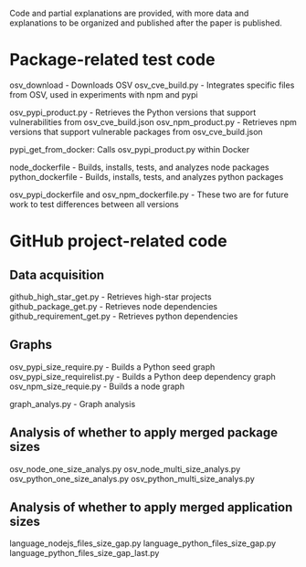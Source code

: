Code and partial explanations are provided, with more data and explanations to be organized and published after the paper is published.

# Package-related test code
osv_download - Downloads OSV
osv_cve_build.py - Integrates specific files from OSV, used in experiments with npm and pypi

osv_pypi_product.py - Retrieves the Python versions that support vulnerabilities from osv_cve_build.json
osv_npm_product.py - Retrieves npm versions that support vulnerable packages from osv_cve_build.json

pypi_get_from_docker: Calls osv_pypi_product.py within Docker

node_dockerfile - Builds, installs, tests, and analyzes node packages
python_dockerfile - Builds, installs, tests, and analyzes python packages

osv_pypi_dockerfile and osv_npm_dockerfile.py - These two are for future work to test differences between all versions


# GitHub project-related code

## Data acquisition
github_high_star_get.py - Retrieves high-star projects
github_package_get.py - Retrieves node dependencies
github_requirement_get.py - Retrieves python dependencies



## Graphs
osv_pypi_size_require.py - Builds a Python seed graph
osv_pypi_size_requirelist.py - Builds a Python deep dependency graph
osv_npm_size_requie.py - Builds a node graph

graph_analys.py - Graph analysis

## Analysis of whether to apply merged package sizes
osv_node_one_size_analys.py
osv_node_multi_size_analys.py
osv_python_one_size_analys.py
osv_python_multi_size_analys.py

## Analysis of whether to apply merged application sizes
language_nodejs_files_size_gap.py
language_python_files_size_gap.py
language_python_files_size_gap_last.py
